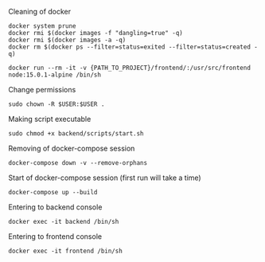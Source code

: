 Cleaning of docker

```shell script
docker system prune
docker rmi $(docker images -f "dangling=true" -q)
docker rmi $(docker images -a -q)
docker rm $(docker ps --filter=status=exited --filter=status=created -q)
```

```shell script
docker run --rm -it -v {PATH_TO_PROJECT}/frontend/:/usr/src/frontend node:15.0.1-alpine /bin/sh
```

Change permissions

```shell script
sudo chown -R $USER:$USER .
```

Making script executable

```shell script
sudo chmod +x backend/scripts/start.sh
```

Removing of docker-compose session

```shell script
docker-compose down -v --remove-orphans
```

Start of docker-compose session (first run will take a time)

```shell script
docker-compose up --build
```

Entering to backend console

```shell script
docker exec -it backend /bin/sh
```

Entering to frontend console

```shell script
docker exec -it frontend /bin/sh
```
